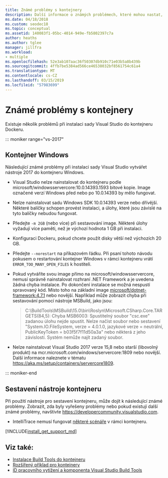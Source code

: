 ```yaml
---
title: Známé problémy s kontejnery
description: Další informace o známých problémech, které mohou nastat, když instalujete Visual Studio Build Tools do kontejneru Windows.
ms.date: 04/18/2018
ms.custom: seodec18
ms.topic: conceptual
ms.assetid: 140083f1-05bc-4014-949e-fb5802397c7a
author: heaths
ms.author: tglee
manager: jillfra
ms.workload:
- multiple
ms.openlocfilehash: 52e3ab107aac36f50307db910c71e03b5a8b439b
ms.sourcegitcommit: 4ffb7be5384ad566ce46538032bf8561754c61a4
ms.translationtype: MT
ms.contentlocale: cs-CZ
ms.lasthandoff: 03/15/2019
ms.locfileid: "57983699"
---
```

# <a name="known-issues-for-containers"></a>Známé problémy s kontejnery

Existuje několik problémů při instalaci sady Visual Studio do kontejneru Dockeru.

::: moniker range="vs-2017"

## <a name="windows-container"></a>Kontejner Windows

Následující známé problémy při instalaci sady Visual Studio vytvářet nástroje 2017 do kontejneru Windows.

* Visual Studio nelze nainstalovat do kontejneru podle microsoft/windowsservercore:10.0.14393.1593 bitové kopie. Image označené verzí Windows před nebo po 10.0.14393 by mělo fungovat.
* Nelze nainstalovat sadu Windows SDK 10.0.14393 verze nebo dřívější. Některé balíčky schopen provést instalaci, a úlohy, které jsou závislé na tyto balíčky nebudou fungovat.
* Předejte `-m 2GB` (nebo více) při sestavování image. Některé úlohy vyžadují více paměti, než je výchozí hodnota 1 GB při instalaci.
* Konfiguraci Dockeru, pokud chcete použít disky větší než výchozích 20 GB.
* Předejte `--norestart` na příkazovém řádku. Při psaní tohoto návodu pokusem o restartování kontejner Windows v rámci kontejneru vrátí `ERROR_TOO_MANY_OPEN_FILES` k hostiteli.
* Pokud vytváříte svou image přímo na microsoft/windowsservercore, nemusí správně nainstalovat rozhraní .NET Framework a je uvedena žádná chyba instalace. Po dokončení instalace se možná nespustí spravovaný kód. Místo toho na základní image [microsoft/dotnet-framework:4.7.1](https://hub.docker.com/r/microsoft/dotnet-framework) nebo novější. Například může zobrazit chyba při sestavování pomocí nástroje MSBuild, jako jsou:

  > C:\BuildTools\MSBuild\15.0\bin\Roslyn\Microsoft.CSharp.Core.TARGETS(84,5): Chyba MSB6003: Spustitelný soubor "csc.exe" zadanou úlohu nejde spustit. Nelze načíst soubor nebo sestavení "System.IO.FileSystem, verze = 4.0.1.0, jazykové verze = neutrální, PublicKeyToken = b03f5f7f11d50a3a" nebo některá z jeho závislostí. Systém nemůže najít zadaný soubor.

* Nelze nainstalovat Visual Studio 2017 verze 15,8 nebo starší (libovolný produkt) na mcr<span></span>.microsoft.com/windows/servercore:1809 nebo novější. Další informace naleznete v tématu https://aka.ms/setup/containers/servercore1809.

::: moniker-end

## <a name="build-tools-container"></a>Sestavení nástroje kontejneru

Při použití nástroje pro sestavení kontejneru, může dojít k následující známé problémy. Zobrazit, zda byly vyřešeny problémy nebo pokud existují další známé problémy, navštivte https://developercommunity.visualstudio.com.

* IntelliTrace nemusí fungovat [některé scénáře](https://github.com/Microsoft/vstest/issues/940) v rámci kontejneru.

[!INCLUDE[install_get_support_md](includes/install_get_support_md.md)]

## <a name="see-also"></a>Viz také:

* [Instalace Build Tools do kontejneru](build-tools-container.md)
* [Rozšířený příklad pro kontejnery](advanced-build-tools-container.md)
* [ID pracovního vytížení a komponenta Visual Studio Build Tools](workload-component-id-vs-build-tools.md)
